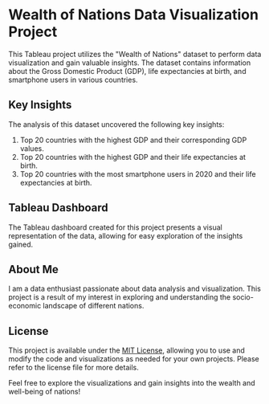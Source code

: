 # Wealth of Nations Data Visualization Project

This Tableau project utilizes the "Wealth of Nations" dataset to perform data visualization and gain valuable insights. The dataset contains information about the Gross Domestic Product (GDP), life expectancies at birth, and smartphone users in various countries.

## Key Insights

The analysis of this dataset uncovered the following key insights:
1. Top 20 countries with the highest GDP and their corresponding GDP values.
2. Top 20 countries with the highest GDP and their life expectancies at birth.
3. Top 20 countries with the most smartphone users in 2020 and their life expectancies at birth.

## Tableau Dashboard

The Tableau dashboard created for this project presents a visual representation of the data, allowing for easy exploration of the insights gained.

## About Me

I am a data enthusiast passionate about data analysis and visualization. This project is a result of my interest in exploring and understanding the socio-economic landscape of different nations.

## License

This project is available under the [MIT License](LICENSE), allowing you to use and modify the code and visualizations as needed for your own projects. Please refer to the license file for more details.

Feel free to explore the visualizations and gain insights into the wealth and well-being of nations!

